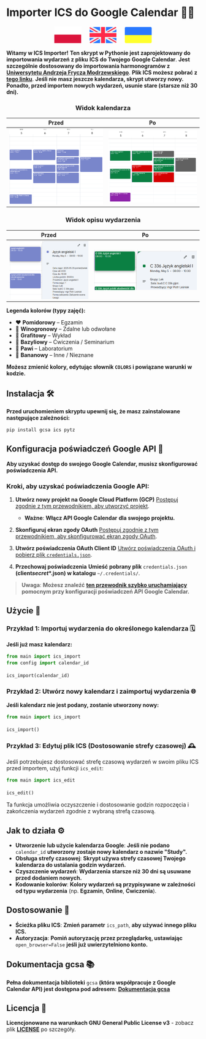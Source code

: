 # **Importer ICS do Google Calendar** 📅✨

<p align="center">
  <a href="pl.md"><img src="pl_icon.svg" width="70"></a>
  <a>  </a>
  <a href="/README.md"><img src="en_icon.svg" width="70"></a>
  <a>  </a>
  <a href="ua.md"><img src="ua_icon.svg" width="70"></a>
</p>

**Witamy w ICS Importer!** **Ten skrypt w Pythonie jest zaprojektowany do importowania wydarzeń z pliku** **ICS** **do Twojego** **Google Calendar**. **Jest szczególnie dostosowany do importowania harmonogramów z** [**Uniwersytetu Andrzeja Frycza Modrzewskiego**](https://uafm.edu.pl/). **Plik ICS możesz pobrać z** **[tego linku](https://dziekanat.uafm.edu.pl/Plany/PlanyGrup)**. **Jeśli nie masz jeszcze kalendarza, skrypt utworzy nowy. Ponadto, przed importem nowych wydarzeń, usunie stare (starsze niż 30 dni).**

<div align="center">
  <h3><strong>Widok kalendarza</strong></h3>
</div>

|           **Przed**           |          **Po**           |
| :---------------------------: | :-----------------------: |
| ![Przed](calendar_before.png) | ![Po](calendar_after.png) |

<div align="center">
  <h3><strong>Widok opisu wydarzenia</strong></h3>
</div>

|                          **Przed**                          |                         **Po**                          |
| :---------------------------------------------------------: | :-----------------------------------------------------: |
| <img src="description_before.png" alt="Przed" width="400"/> | <img src="description_after.png" alt="Po" width="560"/> |

**Legenda kolorów (typy zajęć):**

- ❤️ **Pomidorowy** – Egzamin
- 💜 **Winogronowy** – Zdalne lub odwołane
- 🖤 **Grafitowy** – Wykład
- 💚 **Bazyliowy** – Ćwiczenia / Seminarium
- 💙 **Pawi** – Laboratorium
- 💛 **Bananowy** – Inne / Nieznane

**Możesz zmienić kolory, edytując słownik `COLORS` i powiązane warunki w kodzie.**

## **Instalacja** 🛠️

**Przed uruchomieniem skryptu upewnij się, że masz zainstalowane następujące zależności:**

```bash
pip install gcsa ics pytz
```

## **Konfiguracja poświadczeń Google API** 🔑

**Aby uzyskać dostęp do swojego Google Calendar, musisz skonfigurować poświadczenia API.**

### **Kroki, aby uzyskać poświadczenia Google API:**

1. **Utwórz nowy projekt na Google Cloud Platform (GCP)** [Postępuj zgodnie z tym przewodnikiem, aby utworzyć projekt](https://developers.google.com/workspace/guides/create-project).

   - **Ważne**: **Włącz API Google Calendar** **dla swojego projektu.**

2. **Skonfiguruj ekran zgody OAuth**
   [Postępuj zgodnie z tym przewodnikiem, aby skonfigurować ekran zgody OAuth](https://developers.google.com/workspace/guides/configure-oauth-consent).
3. **Utwórz poświadczenia OAuth Client ID**
   [Utwórz poświadczenia OAuth i pobierz plik `credentials.json`](https://developers.google.com/workspace/guides/create-credentials#oauth-client-id).
4. **Przechowaj poświadczenia**
   **Umieść pobrany plik** `credentials.json` **(client*secret*\*.json) w katalogu** `~/.credentials/`.

> **Uwaga**: **Możesz znaleźć** [**ten przewodnik szybko uruchamiający**](https://developers.google.com/workspace/calendar/api/quickstart/python) **pomocnym przy konfiguracji poświadczeń API Google Calendar.**

## **Użycie** 🎉

### **Przykład 1: Importuj wydarzenia do określonego kalendarza** 🗓️

**Jeśli już masz kalendarz:**

```python
from main import ics_import
from config import calendar_id

ics_import(calendar_id)
```

### **Przykład 2: Utwórz nowy kalendarz i zaimportuj wydarzenia** 🌐

**Jeśli kalendarz nie jest podany, zostanie utworzony nowy:**

```python
from main import ics_import

ics_import()
```

### **Przykład 3: Edytuj plik ICS (Dostosowanie strefy czasowej)** 🕰️

Jeśli potrzebujesz dostosować strefę czasową wydarzeń w swoim pliku ICS przed importem, użyj funkcji `ics_edit`:

```python
from main import ics_edit

ics_edit()
```

Ta funkcja umożliwia oczyszczenie i dostosowanie godzin rozpoczęcia i zakończenia wydarzeń zgodnie z wybraną strefą czasową.

## **Jak to działa** ⚙️

- **Utworzenie lub użycie kalendarza Google**: **Jeśli nie podano** `calendar_id` **utworzony zostaje nowy kalendarz o nazwie "Study".**
- **Obsługa strefy czasowej**: **Skrypt używa strefy czasowej Twojego kalendarza do ustalania godzin wydarzeń.**
- **Czyszczenie wydarzeń**: **Wydarzenia starsze niż 30 dni są usuwane przed dodaniem nowych.**
- **Kodowanie kolorów**: **Kolory wydarzeń są przypisywane w zależności od typu wydarzenia** (np. **Egzamin**, **Online**, **Ćwiczenia**).

## **Dostosowanie** 🎨

- **Ścieżka pliku ICS**: **Zmień parametr** `ics_path`, **aby używać innego pliku ICS.**
- **Autoryzacja**: **Pomiń autoryzację przez przeglądarkę, ustawiając** `open_browser=False` **jeśli już uwierzytelniono konto.**

## **Dokumentacja gcsa** 📚

**Pełna dokumentacja biblioteki** `gcsa` **(która współpracuje z Google Calendar API) jest dostępna pod adresem:**
[**Dokumentacja gcsa**](https://google-calendar-simple-api.readthedocs.io/en/latest/index.html)

## **Licencja** 📜

**Licencjonowane na warunkach GNU General Public License v3** - zobacz plik [**LICENSE**](/LICENSE) po szczegóły.
